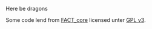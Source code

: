 Here be dragons

Some code lend from [FACT_core](https://github.com/fkie-cad/FACT_core) licensed unter [GPL v3](https://github.com/fkie-cad/FACT_core/blob/master/LICENSE).
